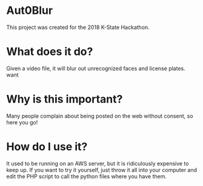 # Aut0Blur
This project was created for the 2018 K-State Hackathon.

# What does it do?
Given a video file, it will blur out unrecognized faces and license plates.
want
# Why is this important?
Many people complain about being posted on the web without consent, so here you go!

# How do I use it?
It used to be running on an AWS server, but it is ridiculously expensive to keep up. If you want to try it yourself, just throw it all into your computer and edit the PHP script to call the python files where you have them.
